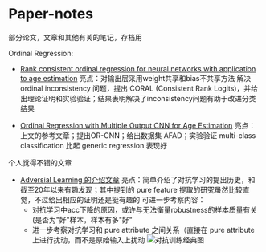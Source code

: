 # Paper-notes
部分论文，文章和其他有关的笔记，存档用

Ordinal Regression:
- [Rank consistent ordinal regression for neural networks with application to age estimation](https://zhuanlan.zhihu.com/p/624840505)
  亮点：对输出层采用weight共享和bias不共享方法 解决 ordinal inconsistency 问题，提出 CORAL (Consistent Rank Logits)，并给出理论证明和实验验证；结果表明解决了inconsistency问题有助于改进分类结果

- [Ordinal Regression with Multiple Output CNN for Age Estimation](https://zhuanlan.zhihu.com/p/625156821)
  亮点：上文的参考文章；提出OR-CNN；给出数据集 AFAD；实验验证 multi-class classification 比起 generic regression 表现好




个人觉得不错的文章
- [Adversial Learning 的介绍文章](https://zhuanlan.zhihu.com/p/296809584)
  亮点：简单介绍了对抗学习的提出历史，和截至20年以来有趣发现；其中提到的 pure feature 提取的研究虽然比较直觉，不过给出相应的证明还是挺有趣的
  可进一步考察内容：
  - 对抗学习中acc下降的原因，或许与无法衡量robustness的样本质量有关 (是否为"好"样本，样本有多"好"
  - 进一步考察对抗学习和 pure attribute 之间关系（直接在 pure attribute 上进行扰动，而不是原始输入上扰动
![对抗训练经典图](https://user-images.githubusercontent.com/125520425/236224216-7a791529-d984-4250-bee1-0671f63b4032.png)
